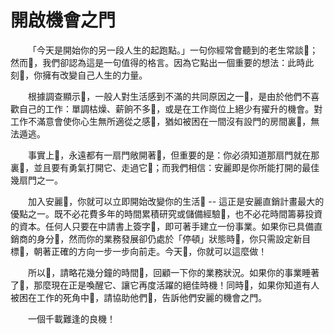 # 開啟機會之門

  「今天是開始你的另一段人生的起跑點。」一句你經常會聽到的老生常談；然而，我們卻認為這是一句值得的格言。因為它點出一個重要的想法：此時此刻，你擁有改變自己人生的力量。

  根據調查顯示，一般人對生活感到不滿的共同原因之一，是由於他們不喜歡自己的工作：單調枯燥、薪餉不多，或是在工作崗位上絕少有擢升的機會。對工作不滿意會使你心生無所適從之感，猶如被困在一間沒有設門的房間裏，無法遁逃。

  事實上，永遠都有一扇門敞開著，但重要的是：你必須知道那扇門就在那裏，並且要有勇氣打開它、走過它；而我們相信：安麗即是你所能打開的最佳幾扇門之一。

  加入安麗，你就可以立即開始改變你的生活 -- 這正是安麗直銷計畫最大的優點之一。既不必花費多年的時間累積研究或儲備經驗，也不必花時間籌募投資的資本。任何人只要在中請書上簽字，即可著手建立一份事業。如果你已具備直銷商的身分，然而你的業務發展卻仍處於「停頓」狀態時，你只需設定新目標，朝著正確的方向一步一步向前走。今天，你就可以這麼做！

  所以，請略花幾分鐘的時間，回顧一下你的業務狀況。如果你的事業睡著了，那麼現在正是喚醒它、讓它再度活躍的絕佳時機！同時，如果你知道有人被困在工作的死角中，請協助他們，告訴他們安麗的機會之門。

  一個千載難逢的良機！

